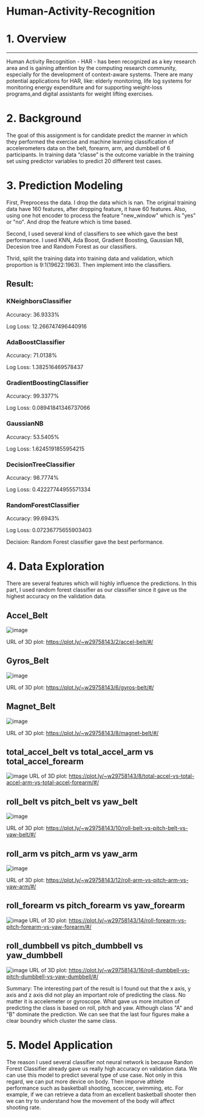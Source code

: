 # Human-Activity-Recognition

# 1.	Overview
*********************
Human Activity Recognition - HAR - has been recognized as a key research area and is gaining attention by the computing   research community, especially for the development of context-aware systems. There are many potential applications for   		HAR, like: elderly monitoring, life log systems for monitoring energy expenditure and for supporting weight-loss programs,and digital assistants for weight lifting exercises.
		
# 2.	Background

The goal of this assignment is for candidate predict the manner in which they performed the exercise and machine learning classification of accelerometers data on the belt, forearm, arm, and dumbbell of 6 participants. In training data “classe” is the outcome variable in the training set using predictor variables to predict 20 different test cases.

# 3.	Prediction Modeling

First, Preprocess the data. I drop the data which is nan. The original training data have 160 features, after dropping feature, it have 60 features. Also, using one hot encoder to process the feature "new_window" which is "yes" or "no". And drop the feature which is time based.

Second, I used several kind of classifiers to see which gave the best performance. I used KNN, Ada Boost, Gradient Boosting, Gaussian NB, Decesion tree and Random Forest as our classifiers.

Thrid, split the training data into training data and validation, which proportion is 9:1(19622:1963). Then implement into the classifiers.

## Result:

### KNeighborsClassifier

Accuracy: 36.9333%

Log Loss: 12.266747496440916

### AdaBoostClassifier

Accuracy: 71.0138%

Log Loss: 1.382516469578437

### GradientBoostingClassifier

Accuracy: 99.3377%

Log Loss: 0.08941841346737066

### GaussianNB

Accuracy: 53.5405%

Log Loss: 1.6245191855954215

### DecisionTreeClassifier

Accuracy: 98.7774%

Log Loss: 0.42227744955571334

### RandomForestClassifier

Accuracy: 99.6943%

Log Loss: 0.07236775655903403

Decision: Random Forest classifier gave the best performance.



# 4.	Data Exploration
		
There are several features which will highly influence the predictions. In this part, I used random forest classifier as   our classifier since it gave us the highest accuracy on the validation data. 

## Accel_Belt
![image](https://github.com/we29758143/Human-Activity-Recognition/blob/master/accel_belt.png)

URL of 3D plot: https://plot.ly/~w29758143/2/accel-belt/#/

## Gyros_Belt
![image](https://github.com/we29758143/Human-Activity-Recognition/blob/master/gyros_belt.png)

URL of 3D plot: https://plot.ly/~w29758143/6/gyros-belt/#/

## Magnet_Belt
![image](https://github.com/we29758143/Human-Activity-Recognition/blob/master/magnet_belt.png)

URL of 3D plot: https://plot.ly/~w29758143/8/magnet-belt/#/

## total_accel_belt vs total_accel_arm vs total_accel_forearm
![image](https://github.com/we29758143/Human-Activity-Recognition/blob/master/total_accel.png)
URL of 3D plot: https://plot.ly/~w29758143/8/total-accel-vs-total-accel-arm-vs-total-accel-forearm/#/


## roll_belt vs pitch_belt vs yaw_belt
![image](https://github.com/we29758143/Human-Activity-Recognition/blob/master/belt%20(1).png)

URL of 3D plot: https://plot.ly/~w29758143/10/roll-belt-vs-pitch-belt-vs-yaw-belt/#/

## roll_arm vs pitch_arm vs yaw_arm
![image](https://github.com/we29758143/Human-Activity-Recognition/blob/master/arm.png)

URL of 3D plot: https://plot.ly/~w29758143/12/roll-arm-vs-pitch-arm-vs-yaw-arm/#/

## roll_forearm vs pitch_forearm vs yaw_forearm
![image](https://github.com/we29758143/Human-Activity-Recognition/blob/master/forearm.png)
URL of 3D plot: https://plot.ly/~w29758143/14/roll-forearm-vs-pitch-forearm-vs-yaw-forearm/#/


## roll_dumbbell vs pitch_dumbbell vs yaw_dumbbell
![image](https://github.com/we29758143/Human-Activity-Recognition/blob/master/dumbbell.png)
URL of 3D plot: https://plot.ly/~w29758143/16/roll-dumbbell-vs-pitch-dumbbell-vs-yaw-dumbbell/#/

Summary: The interesting part of the result is I found out that the x axis, y axis and z axis did not play an important role of predicting the class. No matter it is accelemeter or gyroscope. What gave us more intuition of predicting the class is based on roll, pitch and yaw. Although class "A" and "B" dominate the prediction. We can see that the last four figures make a clear boundry which cluster the same class.

# 5.	Model Application
The reason I used several classifier not neural network is because Randon Forest Classifier already gave us really high accuracy on validation data. 
We can use this model to predict several type of use case. Not only in this regard, we can put more device on body. Then imporve athlete performance such as basketball shooting, scoccer, swimming, etc. For example, if we can retrieve a data from an excellent basketball shooter then we can try to understand how the movement of the body will affect shooting rate. 
